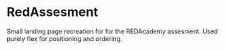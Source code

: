 # RedAssesment
Small landing page recreation for for the REDAcademy assesment. Used purely flex for positioning and ordering.
